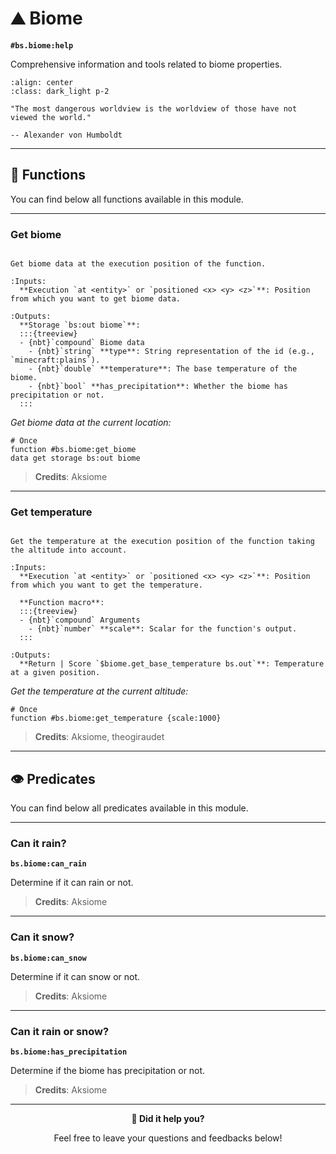 # ⛰️ Biome

**`#bs.biome:help`**

Comprehensive information and tools related to biome properties.

```{image} /_imgs/modules/biome.png
:align: center
:class: dark_light p-2
```

```{epigraph}
"The most dangerous worldview is the worldview of those have not viewed the world."

-- Alexander von Humboldt
```

---

## 🔧 Functions

You can find below all functions available in this module.

---


### Get biome

```{function} #bs.biome:get_biome

Get biome data at the execution position of the function.

:Inputs:
  **Execution `at <entity>` or `positioned <x> <y> <z>`**: Position from which you want to get biome data.

:Outputs:
  **Storage `bs:out biome`**:
  :::{treeview}
  - {nbt}`compound` Biome data
    - {nbt}`string` **type**: String representation of the id (e.g., `minecraft:plains`).
    - {nbt}`double` **temperature**: The base temperature of the biome.
    - {nbt}`bool` **has_precipitation**: Whether the biome has precipitation or not.
  :::
```

*Get biome data at the current location:*

```mcfunction
# Once
function #bs.biome:get_biome
data get storage bs:out biome
```

> **Credits**: Aksiome

---

### Get temperature

```{function} #bs.biome:get_temperature {scale:<scaling>}

Get the temperature at the execution position of the function taking the altitude into account.

:Inputs:
  **Execution `at <entity>` or `positioned <x> <y> <z>`**: Position from which you want to get the temperature.

  **Function macro**:
  :::{treeview}
  - {nbt}`compound` Arguments
    - {nbt}`number` **scale**: Scalar for the function's output.
  :::

:Outputs:
  **Return | Score `$biome.get_base_temperature bs.out`**: Temperature at a given position.
```

*Get the temperature at the current altitude:*

```mcfunction
# Once
function #bs.biome:get_temperature {scale:1000}
```

> **Credits**: Aksiome, theogiraudet

---

## 👁️ Predicates

You can find below all predicates available in this module.

---

### Can it rain?

**`bs.biome:can_rain`**

Determine if it can rain or not.

> **Credits**: Aksiome

---

### Can it snow?

**`bs.biome:can_snow`**

Determine if it can snow or not.

> **Credits**: Aksiome

---

### Can it rain or snow?

**`bs.biome:has_precipitation`**

Determine if the biome has precipitation or not.

> **Credits**: Aksiome

---

<div id="gs-comments" align=center>

**💬 Did it help you?**

Feel free to leave your questions and feedbacks below!

</div>
